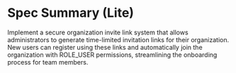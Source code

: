 # Spec Summary (Lite)

Implement a secure organization invite link system that allows administrators to generate time-limited invitation links for their organization. New users can register using these links and automatically join the organization with ROLE_USER permissions, streamlining the onboarding process for team members.
